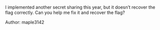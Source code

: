 I implemented another secret sharing this year, but it doesn’t recover the flag correctly. Can you help me fix it and recover the flag?

Author: maple3142
